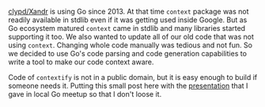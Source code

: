 [clypd/Xandr](https://www.xandr.com/) is using Go since 2013. At that time `context` package was not readily available in stdlib even if it was getting used inside Google. But as Go ecosystem matured `context` came in stdlib and many libraries started supporting it too. We also wanted to update all of our old code that was not using `context`. Changing whole code manually was tedious and not fun. So we decided to use Go's code parsing and code generation capabilities to write a tool to make our code context aware.

Code of `contextify` is not in a public domain, but it is easy enough to build if someone needs it. Putting this small post here with the [presentation](contextify.pdf) that I gave in local Go meetup so that I don't loose it.
